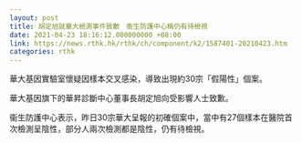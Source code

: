 ```yaml
---
layout: post
title: 胡定旭就華大檢測事件致歉　衞生防護中心稱仍有待檢視
date: 2021-04-23 18:16:12.000000000 +08:00
link: https://news.rthk.hk/rthk/ch/component/k2/1587401-20210423.htm
categories: rthk
---
```


華大基因實驗室懷疑因樣本交叉感染，導致出現約30宗「假陽性」個案。

華大基因旗下的華昇診斷中心董事長胡定旭向受影響人士致歉。

衞生防護中心表示，昨日30宗華大呈報的初確個案中，當中有27個樣本在醫院首次檢測呈陰性，部分人兩次檢測都是陰性，仍有待檢視。
